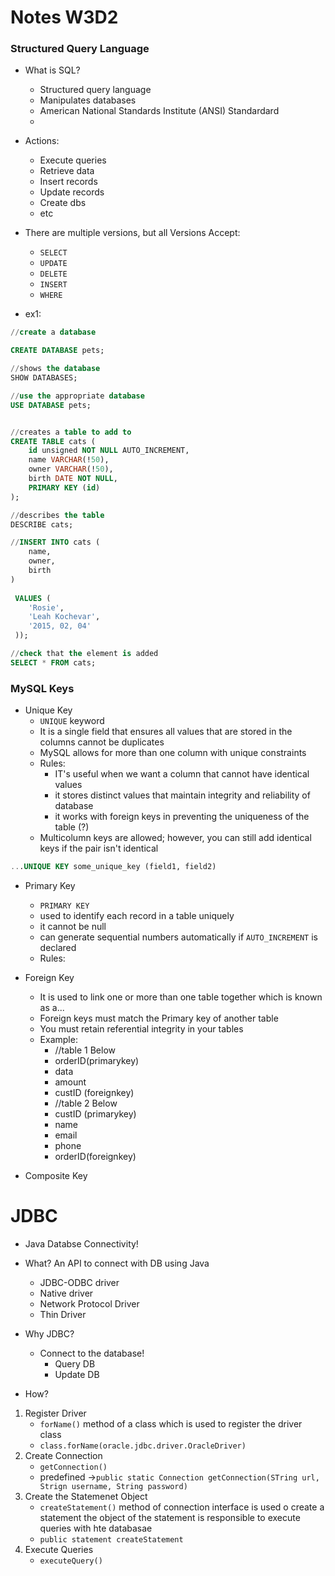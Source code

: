# Notes W3D2

### Structured Query Language

- What is SQL?
    - Structured query language
    - Manipulates databases
    - American National Standards Institute (ANSI) Standardard
    - 
- Actions:
    - Execute queries
    - Retrieve data
    - Insert records
    - Update records
    - Create dbs
    - etc

- There are multiple versions, but all Versions Accept:
    - `SELECT`
    - `UPDATE`
    - `DELETE`
    - `INSERT`
    - `WHERE`

- ex1:
```sql
//create a database

CREATE DATABASE pets;

//shows the database
SHOW DATABASES;

//use the appropriate database
USE DATABASE pets;


//creates a table to add to
CREATE TABLE cats (
    id unsigned NOT NULL AUTO_INCREMENT,
    name VARCHAR(!50),
    owner VARCHAR(!50),
    birth DATE NOT NULL,
    PRIMARY KEY (id)
);

//describes the table
DESCRIBE cats;

//INSERT INTO cats (
    name,
    owner,
    birth
)
 
 VALUES (
    'Rosie',
    'Leah Kochevar',
    '2015, 02, 04'
 ));

//check that the element is added
SELECT * FROM cats;
```

### MySQL Keys

- Unique Key
    - `UNIQUE` keyword
    - It is a single field that ensures all values that are stored in the columns cannot be duplicates
    - MySQL allows for more than one column with unique constraints
    - Rules:
        - IT's useful when we want a column that cannot have identical values
        - it stores distinct values that maintain integrity and reliability of database
        - it works with foreign keys in preventing the uniqueness of the table (?)
    - Multicolumn keys are allowed; however, you can still add identical keys if the pair isn't identical

```SQL
...UNIQUE KEY some_unique_key (field1, field2)
```
- Primary Key
    - `PRIMARY KEY`
    - used to identify each record in a table uniquely
    - it cannot be null
    - can generate sequential numbers automatically if `AUTO_INCREMENT` is declared 
    - Rules:
- Foreign Key
    - It is used to link one or more than one table together which is known as a...
    - Foreign keys must match the Primary key of another table
    - You must retain referential integrity in your tables
    - Example:
        - //table 1 Below
        - orderID(primarykey)
        - data
        - amount
        - custID (foreignkey)
        - //table 2 Below
        - custID (primarykey)
        - name
        - email
        - phone
        - orderID(foreignkey)

- Composite Key


# JDBC

- Java Databse Connectivity!
- What? An API to connect with DB using Java
    - JDBC-ODBC driver
    - Native driver
    - Network Protocol Driver
    - Thin Driver

- Why JDBC? 
    - Connect to the database!
        - Query DB
        - Update DB
- How?

1. Register Driver
    - `forName()` method of a class which is used to register the driver class
    - `class.forName(oracle.jdbc.driver.OracleDriver)`
2. Create Connection
    - `getConnection()`
    - predefined ->`public static Connection getConnection(STring url, Strign username, String password)`
3. Create the Statemenet Object
    - `createStatement()` method of connection interface is used o create a statement the object of the statement is responsible to execute queries with hte databasae
    - `public statement createStatement`
4. Execute Queries
    - `executeQuery()`
    